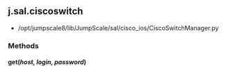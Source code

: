<!-- toc -->
## j.sal.ciscoswitch

- /opt/jumpscale8/lib/JumpScale/sal/cisco_ios/CiscoSwitchManager.py

### Methods

#### get(*host, login, password*) 

